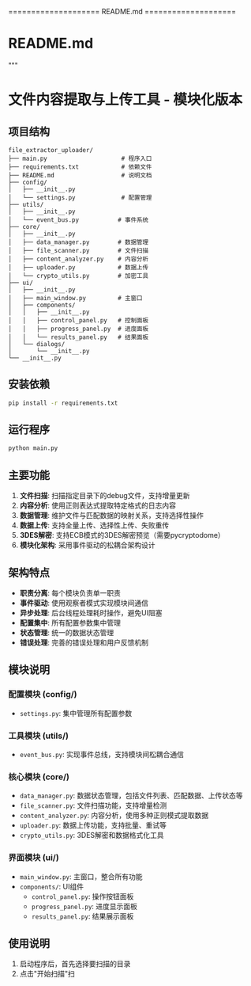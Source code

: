  ==================== README.md ====================
# README.md
"""
# 文件内容提取与上传工具 - 模块化版本

## 项目结构

```
file_extractor_uploader/
├── main.py                     # 程序入口
├── requirements.txt            # 依赖文件
├── README.md                   # 说明文档
├── config/
│   ├── __init__.py
│   └── settings.py             # 配置管理
├── utils/
│   ├── __init__.py
│   └── event_bus.py           # 事件系统
├── core/
│   ├── __init__.py
│   ├── data_manager.py        # 数据管理
│   ├── file_scanner.py        # 文件扫描
│   ├── content_analyzer.py    # 内容分析  
│   ├── uploader.py            # 数据上传
│   └── crypto_utils.py        # 加密工具
├── ui/
│   ├── __init__.py
│   ├── main_window.py         # 主窗口
│   ├── components/
│   │   ├── __init__.py
│   │   ├── control_panel.py   # 控制面板
│   │   ├── progress_panel.py  # 进度面板
│   │   └── results_panel.py   # 结果面板
│   └── dialogs/
│       └── __init__.py
└── __init__.py
```

## 安装依赖

```bash
pip install -r requirements.txt
```

## 运行程序

```bash
python main.py
```

## 主要功能

1. **文件扫描**: 扫描指定目录下的debug文件，支持增量更新
2. **内容分析**: 使用正则表达式提取特定格式的日志内容
3. **数据管理**: 维护文件与匹配数据的映射关系，支持选择性操作
4. **数据上传**: 支持全量上传、选择性上传、失败重传
5. **3DES解密**: 支持ECB模式的3DES解密预览（需要pycryptodome）
6. **模块化架构**: 采用事件驱动的松耦合架构设计

## 架构特点

- **职责分离**: 每个模块负责单一职责
- **事件驱动**: 使用观察者模式实现模块间通信
- **异步处理**: 后台线程处理耗时操作，避免UI阻塞
- **配置集中**: 所有配置参数集中管理
- **状态管理**: 统一的数据状态管理
- **错误处理**: 完善的错误处理和用户反馈机制

## 模块说明

### 配置模块 (config/)
- `settings.py`: 集中管理所有配置参数

### 工具模块 (utils/)  
- `event_bus.py`: 实现事件总线，支持模块间松耦合通信

### 核心模块 (core/)
- `data_manager.py`: 数据状态管理，包括文件列表、匹配数据、上传状态等
- `file_scanner.py`: 文件扫描功能，支持增量检测
- `content_analyzer.py`: 内容分析，使用多种正则模式提取数据
- `uploader.py`: 数据上传功能，支持批量、重试等
- `crypto_utils.py`: 3DES解密和数据格式化工具

### 界面模块 (ui/)
- `main_window.py`: 主窗口，整合所有功能
- `components/`: UI组件
  - `control_panel.py`: 操作按钮面板
  - `progress_panel.py`: 进度显示面板
  - `results_panel.py`: 结果展示面板

## 使用说明

1. 启动程序后，首先选择要扫描的目录
2. 点击"开始扫描"扫